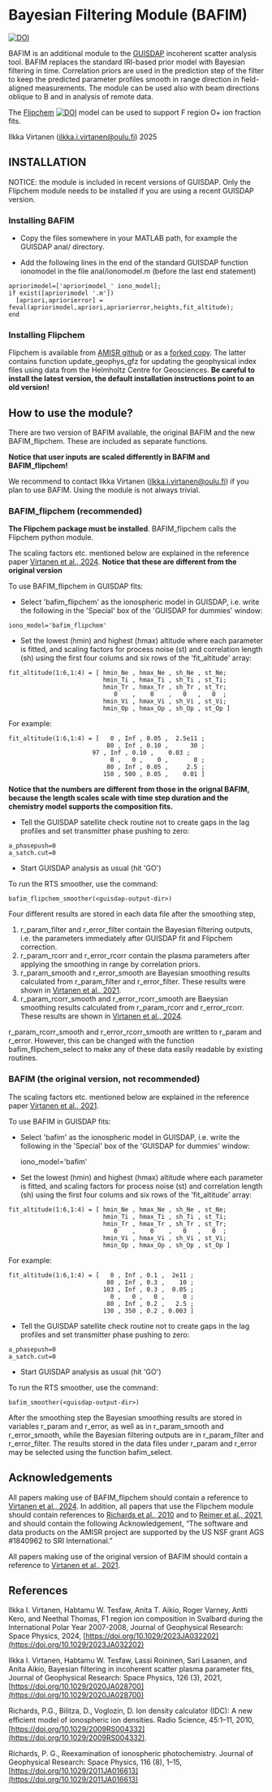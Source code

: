 # Bayesian Filtering Module (BAFIM)

[![DOI](https://zenodo.org/badge/DOI/10.5281/zenodo.4033903.svg)](https://doi.org/10.5281/zenodo.4033903)

BAFIM is an additional module to the [GUISDAP](https://sourceforge.net/projects/guisdap/) incoherent scatter analysis tool. BAFIM replaces the standard IRI-based prior model with Bayesian filtering in time. Correlation priors are used in the prediction step of the filter to keep the predicted parameter profiles smooth in range direction in field-aligned measurements. The module can be used also with beam directions oblique to B and in analysis of remote data.

The [Flipchem](https://github.com/amisr/flipchem) [![DOI](https://zenodo.org/badge/DOI/10.5281/10.5281/zenodo.3688853.svg)](https://doi.org/10.5281/zenodo.3688853) model can be used to support F region O+ ion fraction fits. 




Ilkka Virtanen (ilkka.i.virtanen@oulu.fi) 2025


## INSTALLATION

NOTICE: the module is included in recent versions of GUISDAP. Only the Flipchem module needs to be installed if you are using a recent GUISDAP version. 

### Installing BAFIM

- Copy the files somewhere in your MATLAB path, for example the GUISDAP anal/ directory.

- Add the following lines in the end of the standard GUISDAP function ionomodel in the file anal/ionomodel.m (before the last end statement)

```
apriorimodel=['apriorimodel_' iono_model];
if exist([apriorimodel '.m'])
  [apriori,apriorierror] = feval(apriorimodel,apriori,apriorierror,heights,fit_altitude);
end
```

### Installing Flipchem

Flipchem is available from [AMISR github](https://github.com/amisr/flipchem) or as a [forked copy](https://github.com/ilkkavir/flipchem). The latter contains function update_geophys_gfz for updating the geophysical index files using data from the Helmholtz Centre for Geosciences. **Be careful to install the latest version, the default installation instructions point to an old version!**


## How to use the module?

There are two version of BAFIM available, the original BAFIM and the new BAFIM_flipchem. These are included as separate functions. 


**Notice that user inputs are scaled differently in BAFIM and BAFIM_flipchem!**

We recommend to contact Ilkka Virtanen (ilkka.i.virtanen@oulu.fi) if you plan to use BAFIM. Using the module is not always trivial.


### BAFIM_flipchem (recommended)

**The Flipchem package must be installed**. BAFIM_flipchem calls the Flipchem python module. 

The scaling factors etc. mentioned below are explained in the reference paper [Virtanen et al., 2024](https://doi.org/10.1029/2023JA032202). **Notice that these are different from the original version** 

To use BAFIM_flipchem in GUISDAP fits:

- Select 'bafim_flipchem' as the ionospheric model in GUISDAP, i.e. write the following in the 'Special' box of the 'GUISDAP for dummies' window:

```
iono_model='bafim_flipchem'
```

- Set the lowest (hmin) and highest (hmax) altitude where each parameter is fitted, and scaling factors for process noise (st) and correlation length (sh) using the first four colums and six rows of the 'fit_altitude' array:

```
fit_altitude(1:6,1:4) = [ hmin_Ne , hmax_Ne , sh_Ne , st_Ne;  
                          hmin_Ti , hmax_Ti , sh_Ti , st_Ti;  
                          hmin_Tr , hmax_Tr , sh_Tr , st_Tr;  
                             0    ,    0    ,   0   ,   0  ;  
                          hmin_Vi , hmax_Vi , sh_Vi , st_Vi;  
                          hmin_Op , hmax_Op , sh_Op , st_Op ]  
```

For example:

```
fit_altitude(1:6,1:4) = [   0 , Inf , 0.05 ,  2.5e11 ;  
                           80 , Inf , 0.10 ,      30 ;  
                   	   97 , Inf , 0.10 ,    0.03 ;  
                            0 ,   0 ,    0 ,       0 ;  
                      	   80 , Inf , 0.05 ,     2.5 ;  
                          150 , 500 , 0.05 ,    0.01 ]  
```

**Notice that the numbers are different from those in the orignal BAFIM, because the length scales scale with time step duration and the chemistry model supports the composition fits.**

- Tell the GUISDAP satellite check routine not to create gaps in the lag profiles and set transmitter phase pushing to zero:

```
a_phasepush=0
a_satch.cut=0
```

- Start GUISDAP analysis as usual (hit 'GO')



To run the RTS smoother, use the command:

```
bafim_flipchem_smoother(<guisdap-output-dir>)
```

Four different results are stored in each data file after the smoothing step,

1. r_param_filter and r_error_filter contain the Bayesian filtering outputs, i.e. the parameters immediately after GUISDAP fit and Flipchem correction. 
2. r_param_rcorr and r_error_rcorr contain the plasma parameters after applying the smoothing in range by correlation priors. 
3. r_param_smooth and r_error_smooth are Bayesian smoothing results calculated from r_param_filter and r_error_filter. These results were shown in [Virtanen et al., 2021](https://doi.org/10.1029/2020JA028700). 
4. r_param_rcorr_smooth and r_error_rcorr_smooth are Baeysian smoothing results calculated from r_param_rcorr and r_error_rcorr. These results are shown in [Virtanen et al., 2024](https://doi.org/10.1029/2023JA032202).

r_param_rcorr_smooth and r_error_rcorr_smooth are written to r_param and r_error. However, this can be changed with the function bafim_flipchem_select to make any of these data easily readable by existing routines. 


### BAFIM (the original version, not recommended)



The scaling factors etc. mentioned below are explained in the reference paper [Virtanen et al., 2021](https://doi.org/10.1029/2020JA028700). 

To use BAFIM in GUISDAP fits:

- Select 'bafim' as the ionospheric model in GUISDAP, i.e. write the following in the 'Special' box of the 'GUISDAP for dummies' window:

    iono_model='bafim'

- Set the lowest (hmin) and highest (hmax) altitude where each parameter is fitted, and scaling factors for process noise (st) and correlation length (sh) using the first four colums and six rows of the 'fit_altitude' array:

```
fit_altitude(1:6,1:4) = [ hmin_Ne , hmax_Ne , sh_Ne , st_Ne;  
                          hmin_Ti , hmax_Ti , sh_Ti , st_Ti;  
                          hmin_Tr , hmax_Tr , sh_Tr , st_Tr;  
                             0    ,    0    ,   0   ,   0  ;  
                          hmin_Vi , hmax_Vi , sh_Vi , st_Vi;  
                          hmin_Op , hmax_Op , sh_Op , st_Op ]  
```

For example:
```
fit_altitude(1:6,1:4) = [   0 , Inf , 0.1 ,  2e11 ;  
                           80 , Inf , 0.3 ,    10 ;  
                          103 , Inf , 0.3 ,  0.05 ;  
                            0 ,   0 ,   0 ,     0 ;  
                           80 , Inf , 0.2 ,   2.5 ;  
                          130 , 350 , 0.2 , 0.003 ]  
```

- Tell the GUISDAP satellite check routine not to create gaps in the lag profiles and set transmitter phase pushing to zero:

```
a_phasepush=0  
a_satch.cut=0
```

- Start GUISDAP analysis as usual (hit 'GO')




To run the RTS smoother, use the command:

```
bafim_smoother(<guisdap-output-dir>)
```

After the smoothing step the Bayesian smoothing results are stored in variables r_param and r_error, as well as in r_param_smooth and r_error_smooth, while the Bayesian filtering outputs are in r_param_filter and r_error_filter. The results stored in the data files under r_param and r_error may be selected using the function bafim_select. 


## Acknowledgements
All papers making use of BAFIM_flipchem should contain a reference to [Virtanen et al., 2024](https://doi.org/10.1029/2023JA032202). In addition, all papers that use the Flipchem module should contain references to [Richards et al., 2010](https://doi.org/10.1029/2009RS004332) and to [Reimer et al., 2021](https://doi.org/10.5281/zenodo.3688853), and should contain the following Acknowledgement,
“The software and data products on the AMISR project are supported by the US NSF grant AGS #1840962 to SRI International.”

All papers making use of the original version of BAFIM should contain a reference to [Virtanen et al., 2021](https://doi.org/10.1029/2020JA028700).

## References

Ilkka I. Virtanen, Habtamu W. Tesfaw, Anita T. Aikio, Roger Varney, Antti Kero, and Neethal Thomas, F1 region ion composition in Svalbard during the International Polar Year 2007-2008, Journal of Geophysical Research: Space Physics, 2024, [https://doi.org/10.1029/2023JA032202](https://doi.org/10.1029/2023JA032202)

Ilkka I. Virtanen, Habtamu W. Tesfaw, Lassi Roininen, Sari Lasanen, and Anita Aikio, Bayesian filtering in incoherent scatter plasma parameter fits, Journal of Geophysical Research: Space Physics, 126 (3), 2021, [https://doi.org/10.1029/2020JA028700](https://doi.org/10.1029/2020JA028700)

Richards, P.G., Bilitza, D., Voglozin, D. Ion density calculator (IDC): A new eﬃcient model of ionospheric ion densities. Radio Science, 45:1–11, 2010, [https://doi.org/10.1029/2009RS004332](https://doi.org/10.1029/2009RS004332).

Richards, P. G., Reexamination of ionospheric photochemistry. Journal of Geophysical Research: Space Physics, 116 (8), 1–15, [https://doi.org/10.1029/2011JA016613](https://doi.org/10.1029/2011JA016613)